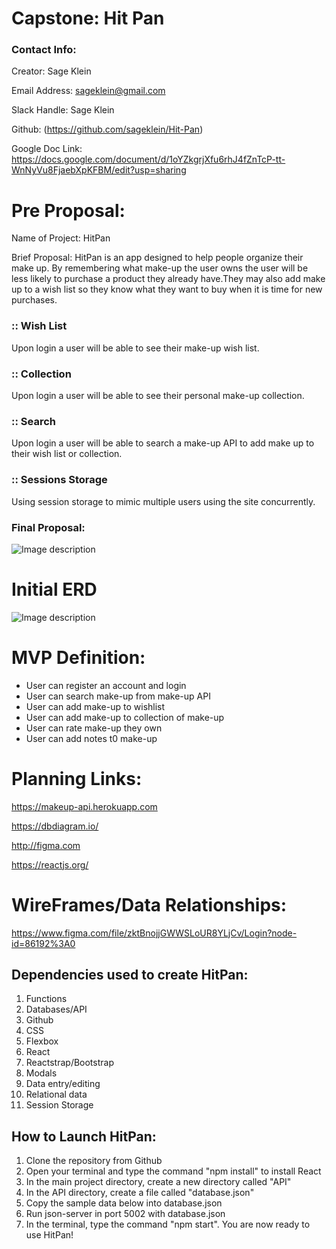 # Capstone: Hit Pan

### Contact Info:
Creator: Sage Klein

Email Address: sageklein@gmail.com

Slack Handle: Sage Klein

Github: (https://github.com/sageklein/Hit-Pan)

Google Doc Link: https://docs.google.com/document/d/1oYZkgrjXfu6rhJ4fZnTcP-tt-WnNyVu8FjaebXpKFBM/edit?usp=sharing



# Pre Proposal: 

Name of Project: HitPan

Brief Proposal: HitPan is an app designed to help people organize their make up. By remembering what make-up the user owns the user will be less likely to purchase a product they already have.They may also add make up to a wish list so they know what they want to buy when it is time for new purchases.

### :: Wish List
Upon login a user will be able to see their make-up wish list.

### :: Collection
Upon login a user will be able to see their personal make-up collection.

### :: Search
Upon login a user will be able to search a make-up API to add make up to their wish list or collection.

### :: Sessions Storage
Using session storage to mimic multiple users using the site concurrently.


### Final Proposal: 
![Image description](/boilerplate/wireFrame.png)

# Initial ERD
![Image description](/boilerplate/ERD.jpg)


# MVP Definition:
- User can register an account and login
- User can search make-up from make-up API
- User can add make-up to wishlist
- User can add make-up to collection of make-up
- User can rate make-up they own
- User can add notes t0 make-up


# Planning Links:
https://makeup-api.herokuapp.com

https://dbdiagram.io/

http://figma.com

https://reactjs.org/


# WireFrames/Data Relationships:
https://www.figma.com/file/zktBnojjGWWSLoUR8YLjCv/Login?node-id=86192%3A0


## Dependencies used to create HitPan:

1. Functions
2. Databases/API
3. Github
4. CSS
5. Flexbox
6. React
7. Reactstrap/Bootstrap
8. Modals
9. Data entry/editing
10. Relational data
11. Session Storage

## How to Launch HitPan:

1. Clone the repository from Github
2. Open your terminal and type the command "npm install" to install React
3. In the main project directory, create a new directory called "API"
4. In the API directory, create a file called "database.json"
5. Copy the sample data below into database.json
6. Run json-server in port 5002 with database.json
7. In the terminal, type the command "npm start". You are now ready to use HitPan!
